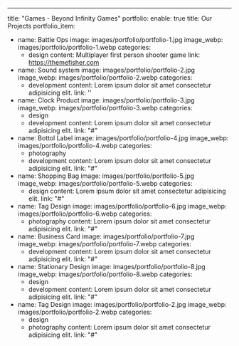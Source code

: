 ---
title: "Games - Beyond Infinity Games"
portfolio:
  enable: true
  title: Our Projects
  portfolio_item:
  - name: Battle Ops
    image: images/portfolio/portfolio-1.jpg
    image_webp: images/portfolio/portfolio-1.webp
    categories:
    - design
    content: Multiplayer first person shooter game
    link: https://themefisher.com
  - name: Sound system
    image: images/portfolio/portfolio-2.jpg
    image_webp: images/portfolio/portfolio-2.webp
    categories:
    - development
    content: Lorem ipsum dolor sit amet consectetur adipisicing elit.
    link: ''
  - name: Clock Product
    image: images/portfolio/portfolio-3.jpg
    image_webp: images/portfolio/portfolio-3.webp
    categories:
    - design
    - development
    content: Lorem ipsum dolor sit amet consectetur adipisicing elit.
    link: "#"
  - name: Bottol Label
    image: images/portfolio/portfolio-4.jpg
    image_webp: images/portfolio/portfolio-4.webp
    categories:
    - photography
    - development
    content: Lorem ipsum dolor sit amet consectetur adipisicing elit.
    link: "#"
  - name: Shopping Bag
    image: images/portfolio/portfolio-5.jpg
    image_webp: images/portfolio/portfolio-5.webp
    categories:
    - design
    content: Lorem ipsum dolor sit amet consectetur adipisicing elit.
    link: "#"
  - name: Tag Design
    image: images/portfolio/portfolio-6.jpg
    image_webp: images/portfolio/portfolio-6.webp
    categories:
    - photography
    content: Lorem ipsum dolor sit amet consectetur adipisicing elit.
    link: "#"
  - name: Business Card
    image: images/portfolio/portfolio-7.jpg
    image_webp: images/portfolio/portfolio-7.webp
    categories:
    - development
    content: Lorem ipsum dolor sit amet consectetur adipisicing elit.
    link: "#"
  - name: Stationary Design
    image: images/portfolio/portfolio-8.jpg
    image_webp: images/portfolio/portfolio-8.webp
    categories:
    - design
    - development
    content: Lorem ipsum dolor sit amet consectetur adipisicing elit.
    link: "#"
  - name: Tag Design
    image: images/portfolio/portfolio-2.jpg
    image_webp: images/portfolio/portfolio-2.webp
    categories:
    - design
    - photography
    content: Lorem ipsum dolor sit amet consectetur adipisicing elit.
    link: "#"
